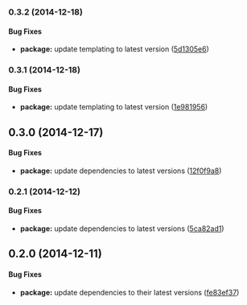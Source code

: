 ### 0.3.2 (2014-12-18)


#### Bug Fixes

* **package:** update templating to latest version ([5d1305e6](http://github.com/aurelia/framework/commit/5d1305e637d827f83c97df3e08db4f60f47915df))


### 0.3.1 (2014-12-18)


#### Bug Fixes

* **package:** update templating to latest version ([1e981956](http://github.com/aurelia/framework/commit/1e9819565f1e4fa024c38c1d08f05cc00757b96f))


## 0.3.0 (2014-12-17)


#### Bug Fixes

* **package:** update dependencies to latest versions ([12f0f9a8](http://github.com/aurelia/framework/commit/12f0f9a8af4d8178e80e87fc4ce7d9a8a53eba85))


### 0.2.1 (2014-12-12)


#### Bug Fixes

* **package:** update dependencies to latest versions ([5ca82ad1](http://github.com/aurelia/framework/commit/5ca82ad11adf1163e984e3fe05cd64a132990624))


## 0.2.0 (2014-12-11)


#### Bug Fixes

* **package:** update dependencies to their latest versions ([fe83ef37](http://github.com/aurelia/framework/commit/fe83ef37fdcdf878dd79564ed9b97ee56de8d621))

